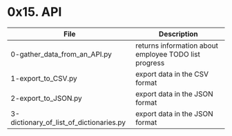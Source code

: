 # 0x15. API

File | Description
--- | ---
0-gather_data_from_an_API.py | returns information about employee TODO list progress
1-export_to_CSV.py | export data in the CSV format
2-export_to_JSON.py | export data in the JSON format
3-dictionary_of_list_of_dictionaries.py | export data in the JSON format
